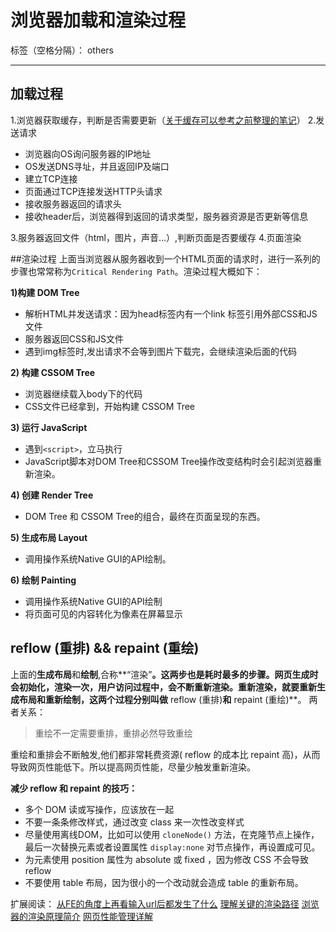 ﻿# 浏览器加载和渲染过程

标签（空格分隔）： others

---

## 加载过程
1.浏览器获取缓存，判断是否需要更新（[关于缓存可以参考之前整理的笔记][1]）
2.发送请求
 
- 浏览器向OS询问服务器的IP地址
- OS发送DNS寻址，并且返回IP及端口 
- 建立TCP连接
- 页面通过TCP连接发送HTTP头请求
- 接收服务器返回的请求头
- 接收header后，浏览器得到返回的请求类型，服务器资源是否更新等信息

3.服务器返回文件（html，图片，声音...）,判断页面是否要缓存
4.页面渲染

##渲染过程
上面当浏览器从服务器收到一个HTML页面的请求时，进行一系列的步骤也常常称为`Critical Rendering Path`。渲染过程大概如下：

**1)构建 DOM Tree**

- 解析HTML并发送请求：因为head标签内有一个link 标签引用外部CSS和JS文件
- 服务器返回CSS和JS文件
- 遇到img标签时,发出请求不会等到图片下载完，会继续渲染后面的代码

**2) 构建 CSSOM Tree**

- 浏览器继续载入body下的代码
- CSS文件已经拿到，开始构建 CSSOM Tree

**3) 运行 JavaScript**

- 遇到`<script>`，立马执行
- JavaScript脚本对DOM Tree和CSSOM Tree操作改变结构时会引起浏览器重新渲染。

**4) 创建 Render Tree**

- DOM Tree 和 CSSOM Tree的组合，最终在页面呈现的东西。

**5) 生成布局 Layout**

- 调用操作系统Native GUI的API绘制。

**6) 绘制 Painting**

- 调用操作系统Native GUI的API绘制
- 将页面可见的内容转化为像素在屏幕显示


## reflow (重排) && repaint (重绘)
上面的**生成布局**和**绘制**,合称**“渲染”**。这两步也是耗时最多的步骤。网页生成时会初始化，渲染一次，用户访问过程中，会不断重新渲染。重新渲染，就要重新生成布局和重新绘制，这两个过程分别叫做** reflow (重排)**和** repaint (重绘)**。
两者关系：

> 重绘不一定需要重排，重排必然导致重绘

重绘和重排会不断触发,他们都非常耗费资源( reflow 的成本比 repaint 高)，从而导致网页性能低下。所以提高网页性能，尽量少触发重新渲染。

**减少 reflow 和 repaint 的技巧：**

- 多个 DOM 读或写操作，应该放在一起
- 不要一条条修改样式，通过改变 class 来一次性改变样式
- 尽量使用离线DOM，比如可以使用 `cloneNode()` 方法，在克隆节点上操作，最后一次替换元素或者设置属性 `display:none` 对节点操作，再设置成可见。
- 为元素使用 position 属性为 absolute 或 fixed ，因为修改 CSS 不会导致 reflow
- 不要使用 table 布局，因为很小的一个改动就会造成 table 的重新布局。



扩展阅读：
[从FE的角度上再看输入url后都发生了什么][2]
[理解关键的渲染路径][3]
[浏览器的渲染原理简介][4]
[网页性能管理详解][5]


  [1]: https://github.com/SelinaYu/Step-by-Step/blob/master/others/%E6%B5%8F%E8%A7%88%E5%99%A8%E7%BC%93%E5%AD%98%E7%9F%A5%E8%AF%86%E5%AD%A6%E4%B9%A0%E7%AC%94%E8%AE%B0.md
  [2]: http://div.io/topic/609
  [3]: http://www.w3cplus.com/performance/understanding-the-critical-rendering-path.html
  [4]: http://coolshell.cn/articles/9666.html
  [5]: http://www.ruanyifeng.com/blog/2015/09/web-page-performance-in-depth.html